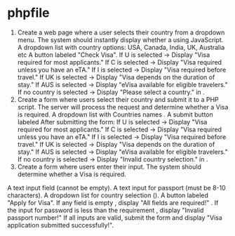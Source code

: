 # phpfile
1. Create a web page where a user selects their country from a dropdown menu. The system should instantly display whether a using JavaScript.
A dropdown list with country options: USA, Canada, India, UK, Australia etc
A button labeled "Check Visa".
If U is selected → Display "Visa required for most applicants."
If C is selected → Display "Visa required unless you have an eTA."
If I is selected → Display "Visa required before travel."
If UK is selected → Display "Visa depends on the duration of stay."
If AUS is selected → Display "eVisa available for eligible travelers."
If no country is selected → Display "Please select a country." in .
2. Create a form where users select their country and submit it to a PHP script. The server will process the request and determine whether a Visa is required.
A dropdown list with Countries names .
A submit button labeled 
After submitting the form:
If U is selected → Display "Visa required for most applicants."
If C is selected → Display "Visa required unless you have an eTA."
If I  is selected → Display "Visa required before travel."
If UK  is selected → Display "Visa depends on the duration of stay."
If AUS  is selected → Display "eVisa available for eligible travelers."
If no country is selected → Display "Invalid country selection." in .
3. Create a form where users enter their input. The system should determine whether a Visa is required.

A text input field  (cannot be empty).
A text input for passport (must be 8-10 characters).
A dropdown list  for country selection ().
A button  labeled "Apply for Visa".
If any field is empty , display "All fields are required!" .
If the input for password  is less than the requirement , display "Invalid passport number!"
If all inputs are valid, submit the form and display "Visa application submitted successfully!".
